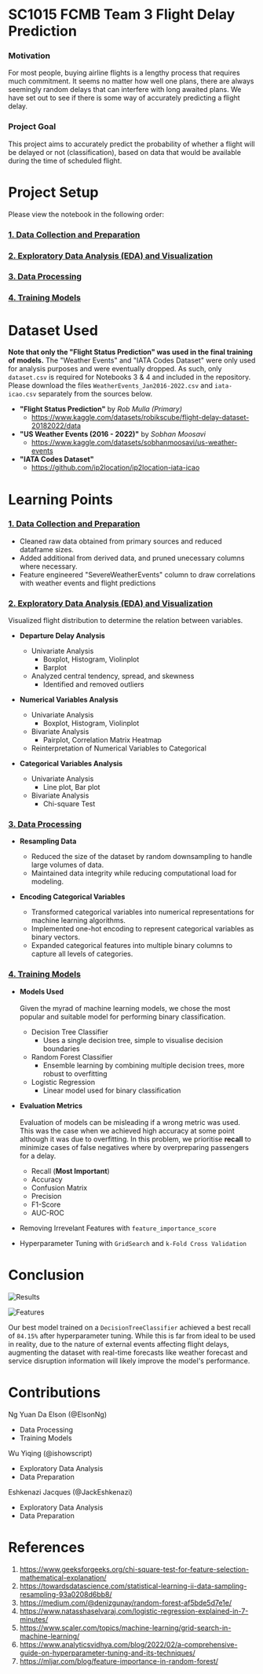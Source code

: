 # SC1015 FCMB Team 3 Flight Delay Prediction
### Motivation
For most people, buying airline flights is a lengthy process that requires much commitment. It seems no matter how well one plans, there are always seemingly random delays that can interfere with long awaited plans. We have set out to see if there is some way of accurately predicting a flight delay.

### Project Goal
   
This project aims to accurately predict the probability of whether a flight will be delayed or not (classification), based on data that would be available during the time of scheduled flight.

# Project Setup

Please view the notebook in the following order:

### [1. Data Collection and Preparation](https://github.com/ElsonNg/SC1015_Data_Science/blob/main/1_Data_Preparation.ipynb)

### [2. Exploratory Data Analysis (EDA) and Visualization](https://github.com/ElsonNg/SC1015_Data_Science/blob/main/2_Exploratory_Data_Analysis.ipynb)

### [3. Data Processing](https://github.com/ElsonNg/SC1015_Data_Science/blob/main/3_Data_Processing.ipynb) 

### [4. Training Models](https://github.com/ElsonNg/SC1015_Data_Science/blob/main/4_Training_Models.ipynb) 

# Dataset Used

**Note that only the "Flight Status Prediction" was used in the final training of models.**
 The "Weather Events" and "IATA Codes Dataset" were only used for analysis purposes and were eventually dropped.
 As such, only `dataset.csv` is required for Notebooks 3 & 4 and included in the repository. Please download the files `WeatherEvents_Jan2016-2022.csv` and `iata-icao.csv` separately from the sources below.

- **"Flight Status Prediction"** by *Rob Mulla (Primary)*  
  - https://www.kaggle.com/datasets/robikscube/flight-delay-dataset-20182022/data
- **"US Weather Events (2016 - 2022)"** by *Sobhan Moosavi*  
  - https://www.kaggle.com/datasets/sobhanmoosavi/us-weather-events
- **"IATA Codes Dataset"** 
  - https://github.com/ip2location/ip2location-iata-icao


# Learning Points

### [1. Data Collection and Preparation](https://github.com/ElsonNg/SC1015_Data_Science/blob/main/1_Data_Preparation.ipynb)

- Cleaned raw data obtained from primary sources and reduced dataframe sizes.
- Added additional from derived data, and pruned unecessary columns where necessary.
- Feature engineered "SevereWeatherEvents" column to draw correlations with weather events and flight predictions

### [2. Exploratory Data Analysis (EDA) and Visualization](https://github.com/ElsonNg/SC1015_Data_Science/blob/main/2_Exploratory_Data_Analysis.ipynb)

Visualized flight distribution to determine the relation between variables.
- **Departure Delay Analysis**
  - Univariate Analysis
    - Boxplot, Histogram, Violinplot
    - Barplot
  - Analyzed central tendency, spread, and skewness
    - Identified and removed outliers


- **Numerical Variables Analysis**
  - Univariate Analysis
    - Boxplot, Histogram, Violinplot
  - Bivariate Analysis
    - Pairplot, Correlation Matrix Heatmap
  - Reinterpretation of Numerical Variables to Categorical
  

- **Categorical Variables Analysis**
  - Univariate Analysis
    - Line plot, Bar plot
  - Bivariate Analysis
    - Chi-square Test
  


### [3. Data Processing](https://github.com/ElsonNg/SC1015_Data_Science/blob/main/3_Data_Processing.ipynb)

- **Resampling Data**
  - Reduced the size of the dataset by random downsampling to handle large volumes of data.
  - Maintained data integrity while reducing computational load for modeling.
  
  
- **Encoding Categorical Variables**
  - Transformed categorical variables into numerical representations for machine learning algorithms.
  - Implemented one-hot encoding to represent categorical variables as binary vectors.
  - Expanded categorical features into multiple binary columns to capture all levels of categories.

### [4. Training Models](https://github.com/ElsonNg/SC1015_Data_Science/blob/main/4_Training_Models.ipynb) 

- **Models Used** <br><br>
Given the myrad of machine learning models, we chose the most popular and suitable model for performing binary classification.

  - Decision Tree Classifier
    - Uses a single decision tree, simple to visualise decision boundaries
  - Random Forest Classifier
    - Ensemble learning by combining multiple decision trees, more robust to overfitting
  - Logistic Regression
    - Linear model used for binary classification


- **Evaluation Metrics** <br><br>
Evaluation of models can be misleading if a wrong metric was used. This was the case when we achieved high accuracy at some point although it was due to overfitting. 
In this problem, we prioritise **recall** to minimize cases of false negatives where by overpreparing passengers for a delay.

    - Recall (**Most Important**)
    - Accuracy
    - Confusion Matrix
    - Precision
    - F1-Score
    - AUC-ROC


- Removing Irrevelant Features with `feature_importance_score`
- Hyperparameter Tuning with `GridSearch` and `k-Fold Cross Validation`

# Conclusion

![Results](https://github.com/ElsonNg/SC1015_Data_Science/blob/main/images/results.png?raw=true)

![Features](https://github.com/ElsonNg/SC1015_Data_Science/blob/main/images/features.png?raw=true)

Our best model trained on a `DecisionTreeClassifier` achieved a best recall of `84.15%` after hyperparameter tuning. While this is far from ideal to be used in reality, due to the nature of external events affecting flight delays, augmenting the dataset with real-time forecasts like weather forecast and service disruption information will likely improve the model's performance.

# Contributions

Ng Yuan Da Elson (@ElsonNg)  
 - Data Processing
 - Training Models
 
Wu Yiqing (@ishowscript)    
 - Exploratory Data Analysis  
 - Data Preparation  
 
Eshkenazi Jacques (@JackEshkenazi)  
 - Exploratory Data Analysis  
 - Data Preparation  

# References

1. https://www.geeksforgeeks.org/chi-square-test-for-feature-selection-mathematical-explanation/
2. https://towardsdatascience.com/statistical-learning-ii-data-sampling-resampling-93a0208d6bb8/
3. https://medium.com/@denizgunay/random-forest-af5bde5d7e1e/
4. https://www.natasshaselvaraj.com/logistic-regression-explained-in-7-minutes/
5. https://www.scaler.com/topics/machine-learning/grid-search-in-machine-learning/
6. https://www.analyticsvidhya.com/blog/2022/02/a-comprehensive-guide-on-hyperparameter-tuning-and-its-techniques/
7. https://mljar.com/blog/feature-importance-in-random-forest/
